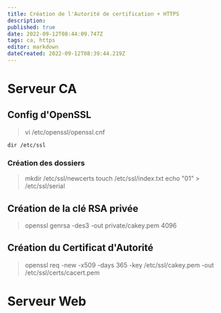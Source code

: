 ```yaml
---
title: Création de l'Autorité de certification + HTTPS
description: 
published: true
date: 2022-09-12T08:44:09.747Z
tags: ca, https
editor: markdown
dateCreated: 2022-09-12T08:39:44.219Z
---
```


# Serveur CA

 ## Config d'OpenSSL
   > vi /etc/openssl/openssl.cnf
  
   `dir /etc/ssl`
 
   ### Création des dossiers
  > mkdir /etc/ssl/newcerts
  > touch /etc/ssl/index.txt
  > echo "01" > /etc/ssl/serial
  
## Création de la clé RSA privée
> openssl genrsa -des3 -out private/cakey.pem 4096

## Création du Certificat d'Autorité
> openssl req -new -x509 -days 365 -key /etc/ssl/cakey.pem -out /etc/ssl/certs/cacert.pem

# Serveur Web

